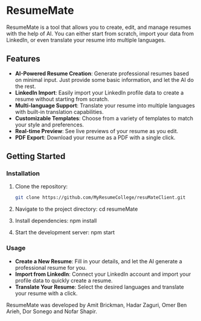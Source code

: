 # ResumeMate

ResumeMate is a tool that allows you to create, edit, and manage resumes with the help of AI. You can either start from scratch, import your data from LinkedIn, or even translate your resume into multiple languages.

## Features

- **AI-Powered Resume Creation**: Generate professional resumes based on minimal input. Just provide some basic information, and let the AI do the rest.
- **LinkedIn Import**: Easily import your LinkedIn profile data to create a resume without starting from scratch.
- **Multi-language Support**: Translate your resume into multiple languages with built-in translation capabilities.
- **Customizable Templates**: Choose from a variety of templates to match your style and preferences.
- **Real-time Preview**: See live previews of your resume as you edit.
- **PDF Export**: Download your resume as a PDF with a single click.

## Getting Started

### Installation

1. Clone the repository:

   ```bash
   git clone https://github.com/MyResumeCollege/resuMateClient.git

2. Navigate to the project directory:
cd resumeMate

3. Install dependencies:
npm install

4. Start the development server:
npm start

### Usage
- **Create a New Resume**: Fill in your details, and let the AI generate a professional resume for you.
- **Import from LinkedIn**: Connect your LinkedIn account and import your profile data to quickly create a resume.
- **Translate Your Resume**: Select the desired languages and translate your resume with a click.

ResumeMate was developed by Amit Brickman, Hadar Zaguri, Omer Ben Arieh, Dor Sonego and Nofar Shapir.
